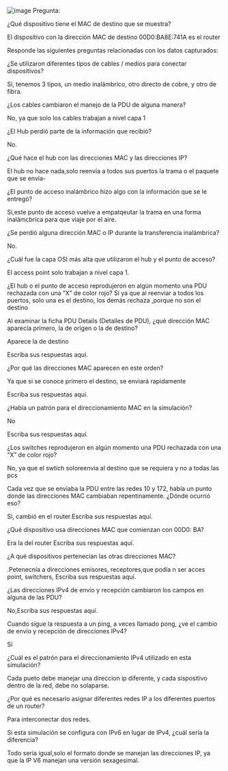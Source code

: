 ![image](https://github.com/Fx2048/COMU_REDES/assets/131219987/9d563241-e2f1-41ea-a70e-9a003a77a9e8)
Pregunta: 

¿Qué dispositivo tiene el MAC de destino que se muestra? 

El dispositivo con la dirección MAC de destino 00D0:BA8E:741A es el router

Responde las siguientes preguntas relacionadas con los datos capturados: 

¿Se utilizaron diferentes tipos de cables / medios para conectar dispositivos? 

Sí, tenemos 3 tipos, un medio inalámbrico, otro directo de cobre, y otro de fibra. 

¿Los cables cambiaron el manejo de la PDU de alguna manera? 

No, ya que solo los cables trabajan a nivel capa 1 

¿El Hub perdió parte de la información que recibió? 

No. 

¿Qué hace el hub con las direcciones MAC y las direcciones IP? 

El hub no hace nada,solo reenvia a todos sus puertos la trama o el paquete que se envía- 

¿El punto de acceso inalámbrico hizo algo con la información que se le entregó? 

Sí,este punto de acceso vuelve a empatqeutar la trama en una forma inalámcbrica para que viaje por el aire. 

¿Se perdió alguna dirección MAC o IP durante la transferencia inalámbrica? 

No. 

¿Cuál fue la capa OSI más alta que utilizaron el hub y el punto de acceso? 

El access point solo trabajan a nivel capa 1. 

¿El hub o el punto de acceso reprodujeron en algún momento una PDU rechazada con una “X” de color rojo? Sí ya que al reenviar a todos los puertos, solo una es el destino, los demás rechaza ,porque no son el destino  

Al examinar la ficha PDU Details (Detalles de PDU), ¿qué dirección MAC aparecía primero, la de origen o la de destino? 

Aparece la de destino 

Escriba sus respuestas aquí. 

¿Por qué las direcciones MAC aparecen en este orden? 

Ya que si se conoce primero el destino, se enviará rapidamente 

Escriba sus respuestas aquí. 

¿Había un patrón para el direccionamiento MAC en la simulación? 

No 

Escriba sus respuestas aquí. 

¿Los switches reprodujeron en algún momento una PDU rechazada con una “X” de color rojo? 

No, ya que el swtich soloreenvia al destino que se requiera y no a todas las pcs 

Cada vez que se enviaba la PDU entre las redes 10 y 172, había un punto donde las direcciones MAC cambiaban repentinamente. ¿Dónde ocurrió eso? 

Sí, cambió en el router.Escriba sus respuestas aquí. 

¿Qué dispositivo usa direcciones MAC que comienzan con 00D0: BA? 

Era la del router Escriba sus respuestas aquí. 

¿A qué dispositivos pertenecían las otras direcciones MAC? 

.Petenecnía a direcciones emisores, receptores,que podía n ser acces point, switchers,  Escriba sus respuestas aquí. 

¿Las direcciones IPv4 de envío y recepción cambiaron los campos en alguna de las PDU? 

No,Escriba sus respuestas aquí. 

Cuando sigue la respuesta a un ping, a veces llamado pong, ¿ve el cambio de envío y recepción de direcciones IPv4? 

Sí 

¿Cuál es el patrón para el direccionamiento IPv4 utilizado en esta simulación? 

Cada pueto debe manejar una direccion ip diferente, y cada sispositivo dentro de la red, debe no solaparse. 

¿Por qué es necesario asignar diferentes redes IP a los diferentes puertos de un router? 

Para interconectar dos redes. 

Si esta simulación se configura con IPv6 en lugar de IPv4, ¿cuál sería la diferencia? 

Todo sería igual,solo el formato donde se manejan las direcciones IP, ya que la IP V6 manejan una versión sexagesimal. 
